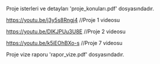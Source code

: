 Proje isterleri ve detayları 'proje_konuları.pdf' dosyasındadır.

https://youtu.be/j3y5s8Rngj4 //Proje 1 videosu

https://youtu.be/DIKJPUu3U8E //Proje 2 videosu

https://youtu.be/k5iEOhBXo-s //Proje 7 videosu

Proje vize raporu 'rapor_vize.pdf' dosyasındadır.
